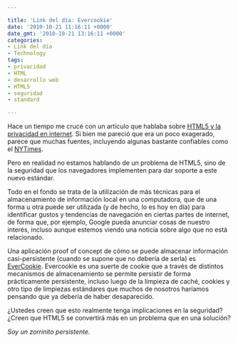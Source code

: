 ```yaml
---

title: 'Link del día: Evercookie'
date: '2010-10-21 11:16:11 +0000'
date_gmt: '2010-10-21 13:16:11 +0000'
categories:
- Link del día
- Technology
tags:
- privacidad
- HTML
- desarrollo web
- HTML5
- seguridad
- standard

---
```


Hace un tiempo me crucé con un artículo que hablaba sobre [HTML5 y la privacidad en internet](http://www.fayerwayer.com/2010/10/la-llegada-del-html5-%C2%BFel-fin-de-la-privacidad-en-internet/). Si bien me pareció que era un poco exagerado, parece que muchas fuentes, incluyendo algunas bastante confiables como el [NYTimes](http://www.nytimes.com/2010/10/11/business/media/11privacy.html?_r=1&amp;hp).

Pero en realidad no estamos hablando de un problema de HTML5, sino de la seguridad que los navegadores implementen para dar soporte a este nuevo estándar.

Todo en el fondo se trata de la utilización de más técnicas para el almacenamiento de información local en una computadora, que de una forma u otra puede ser utilizada (y de hecho, lo es hoy en día) para identificar gustos y tendencias de navegación en ciertas partes de internet, de forma que, por ejemplo, Google pueda anunciar cosas de nuestro interés, incluso aunque estemos viendo una noticia sobre algo que no está relacionado.

Una aplicación proof of concept de cómo se puede almacenar información casi-persistente (cuando se supone que no debería de serla) es [EverCookie](http://samy.pl/evercookie/). Evercookie es una suerte de cookie que a través de distintos mecanismos de almacenamiento se permite persistir de forma prácticamente persistente, incluso luego de la limpieza de caché, cookies y otro tipo de limpiezas estándares que muchos de nosotros haríamos pensando que ya debería de haber desaparecido.

 ¿Ustedes creen que esto realmente tenga implicaciones en la seguridad?  ¿Creen que HTML5 se convertirá más en un problema que en una solución?

_Soy un zorrinito persistente._
